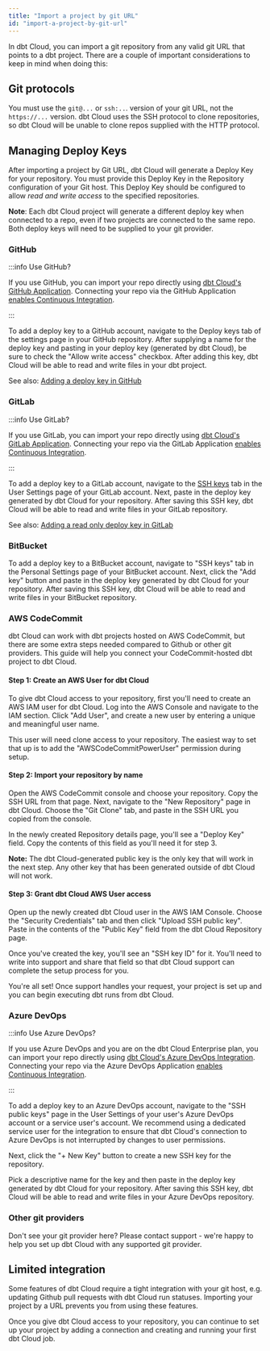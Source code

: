 ```yaml
---
title: "Import a project by git URL"
id: "import-a-project-by-git-url"
---
```


In dbt Cloud, you can import a git repository from any valid git URL that points to a dbt project. There are a couple of important considerations to keep in mind when doing this:

## Git protocols
You must use the `git@...` or `ssh:..`. version of your git URL, not the `https://...` version. dbt Cloud uses the SSH protocol to clone repositories, so dbt Cloud will be unable to clone repos supplied with the HTTP protocol.

## Managing Deploy Keys
After importing a project by Git URL, dbt Cloud will generate a Deploy Key for your repository. You must provide this Deploy Key in the Repository configuration of your Git host. This Deploy Key should be configured to allow *read and write access* to the specified repositories.

**Note**: Each dbt Cloud project will generate a different deploy key when connected to a repo, even if two projects are connected to the same repo. Both deploy keys will need to be supplied to your git provider.

### GitHub

:::info Use GitHub?

If you use GitHub, you can import your repo directly using [dbt Cloud's GitHub Application](/docs/collaborate/git/connect-github). Connecting your repo via the GitHub Application [enables Continuous Integration](/docs/deploy/cloud-ci-job).

:::

To add a deploy key to a GitHub account, navigate to the Deploy keys tab of the settings page in your GitHub repository. After supplying a name for the deploy key and pasting in your deploy key (generated by dbt Cloud), be sure to check the "Allow write access" checkbox. After adding this key, dbt Cloud will be able to read and write files in your dbt project.

See also:  [Adding a deploy key in GitHub](https://github.blog/2015-06-16-read-only-deploy-keys/)

<Lightbox src="/img/docs/dbt-cloud/cloud-configuring-dbt-cloud/cd7351c-Screen_Shot_2019-10-16_at_1.09.41_PM.png" title="Configuring a GitHub Deploy Key"/>

### GitLab

:::info Use GitLab?

If you use GitLab, you can import your repo directly using [dbt Cloud's GitLab Application](/docs/collaborate/git/connect-gitlab). Connecting your repo via the GitLab Application [enables Continuous Integration](/docs/deploy/cloud-ci-job).

:::

To add a deploy key to a GitLab account, navigate to the [SSH keys](https://gitlab.com/profile/keys) tab in the User Settings page of your GitLab account. Next, paste in the deploy key generated by dbt Cloud for your repository. After saving this SSH key, dbt Cloud will be able to read and write files in your GitLab repository.

See also:  [Adding a read only deploy key in GitLab](https://docs.gitlab.com/ee/ssh/#per-repository-deploy-keys)

<Lightbox src="/img/docs/dbt-cloud/cloud-configuring-dbt-cloud/f3ea88d-Screen_Shot_2019-10-16_at_4.45.50_PM.png" title="Configuring a GitLab SSH Key"/>

### BitBucket

To add a deploy key to a BitBucket account, navigate to "SSH keys" tab in the Personal Settings page of your BitBucket account. Next, click the "Add key" button and paste in the deploy key generated by dbt Cloud for your repository. After saving this SSH key, dbt Cloud will be able to read and write files in your BitBucket repository.

<Lightbox src="/img/docs/dbt-cloud/cloud-configuring-dbt-cloud/bitbucket-ssh-key.png" title="Configuring a BitBucket SSH Key"/>

### AWS CodeCommit

dbt Cloud can work with dbt projects hosted on AWS CodeCommit, but there are some extra steps needed compared to Github or other git providers. This guide will help you connect your CodeCommit-hosted dbt project to dbt Cloud.

#### Step 1: Create an AWS User for dbt Cloud

To give dbt Cloud access to your repository, first you'll need to create an AWS IAM user for dbt Cloud. Log into the AWS Console and navigate to the IAM section. Click "Add User", and create a new user by entering a unique and meaningful user name.

This user will need clone access to your repository. The easiest way to set that up is to add the "AWSCodeCommitPowerUser" permission during setup.

#### Step 2: Import your repository by name

Open the AWS CodeCommit console and choose your repository. Copy the SSH URL from that page. Next, navigate to the "New Repository" page in dbt Cloud. Choose the "Git Clone" tab, and paste in the SSH URL you copied from the console.

In the newly created Repository details page, you'll see a "Deploy Key" field. Copy the contents of this field as you'll need it for step 3.

**Note:** The dbt Cloud-generated public key is the only key that will work in the next step. Any other key that has been generated outside of dbt Cloud will not work.

#### Step 3: Grant dbt Cloud AWS User access

Open up the newly created dbt Cloud user in the AWS IAM Console. Choose the "Security Credentials" tab and then click "Upload SSH public key". Paste in the contents of the "Public Key" field from the dbt Cloud Repository page.

Once you've created the key, you'll see an "SSH key ID" for it. You'll need to write into support and share that field so that dbt Cloud support can complete the setup process for you.

You're all set! Once support handles your request, your project is set up and you can begin executing dbt runs from dbt Cloud.

### Azure DevOps
:::info Use Azure DevOps?

If you use Azure DevOps and you are on the dbt Cloud Enterprise plan, you can import your repo directly using [dbt Cloud's Azure DevOps Integration](/docs/collaborate/git/connect-azure-devops). Connecting your repo via the Azure DevOps Application [enables Continuous Integration](/docs/deploy/cloud-ci-job).

:::

To add a deploy key to an Azure DevOps account, navigate to the "SSH public keys" page in the User Settings of your user's Azure DevOps account or a service user's account. We recommend using a dedicated service user for the integration to ensure that dbt Cloud's connection to Azure DevOps is not interrupted by changes to user permissions.

<Lightbox src="/img/docs/dbt-cloud/cloud-configuring-dbt-cloud/52bfdaa-Screen_Shot_2020-03-09_at_4.13.20_PM.png" title="Navigate to the 'SSH public keys' settings page" />

Next, click the "+ New Key" button to create a new SSH key for the repository.

<Lightbox src="/img/docs/dbt-cloud/cloud-configuring-dbt-cloud/6d8e980-Screen_Shot_2020-03-09_at_4.13.27_PM.png" title="Click the '+ New Key' button to create a new SSH key for the repository." />

Pick a descriptive name for the key and then paste in the deploy key generated by dbt Cloud for your repository. After saving this SSH key, dbt Cloud will be able to read and write files in your Azure DevOps repository.

<Lightbox src="/img/docs/dbt-cloud/cloud-configuring-dbt-cloud/d19f199-Screen_Shot_2020-03-09_at_4.13.50_PM.png" title="Enter and save the public key generated for your repository by dbt Cloud" />

### Other git providers

Don't see your git provider here? Please contact support - we're happy to help you set up dbt Cloud with any supported git provider.

## Limited integration
Some features of dbt Cloud require a tight integration with your git host, e.g. updating Github pull requests with dbt Cloud run statuses. Importing your project by a URL prevents you from using these features.

Once you give dbt Cloud access to your repository, you can continue to set up your project by adding a connection and creating and running your first dbt Cloud job.
